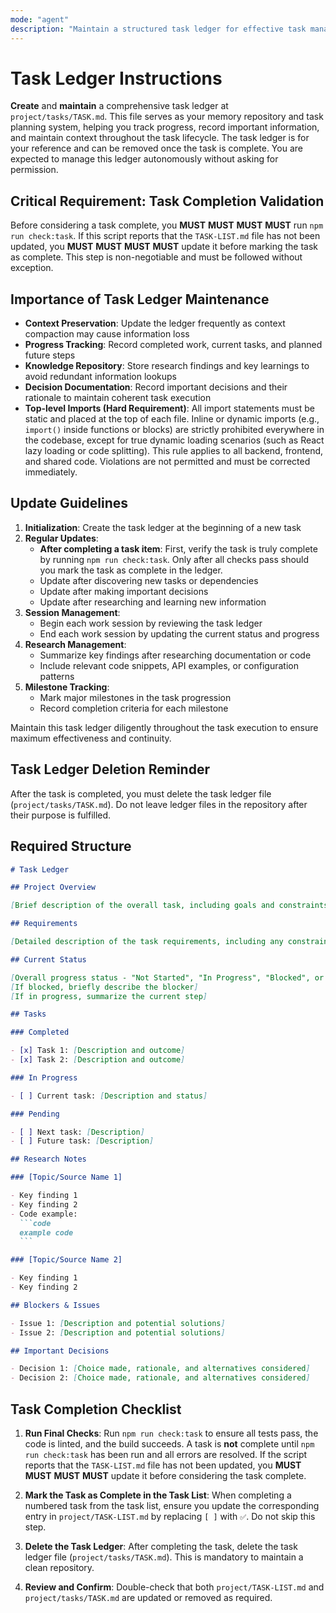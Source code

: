 ```yaml
---
mode: "agent"
description: "Maintain a structured task ledger for effective task management"
---
```


# Task Ledger Instructions

**Create** and **maintain** a comprehensive task ledger at `project/tasks/TASK.md`. This file serves as your memory repository and task planning system, helping you track progress, record important information, and maintain context throughout the task lifecycle. The task ledger is for your reference and can be removed once the task is complete. You are expected to manage this ledger autonomously without asking for permission.

## Critical Requirement: Task Completion Validation

Before considering a task complete, you **MUST** **MUST** **MUST** **MUST** run `npm run check:task`. If this script reports that the `TASK-LIST.md` file has not been updated, you **MUST** **MUST** **MUST** **MUST** update it before marking the task as complete. This step is non-negotiable and must be followed without exception.

## Importance of Task Ledger Maintenance

- **Context Preservation**: Update the ledger frequently as context compaction may cause information loss
- **Progress Tracking**: Record completed work, current tasks, and planned future steps
- **Knowledge Repository**: Store research findings and key learnings to avoid redundant information lookups
- **Decision Documentation**: Record important decisions and their rationale to maintain coherent task execution
- **Top-level Imports (Hard Requirement)**: All import statements must be static and placed at the top of each file. Inline or dynamic imports (e.g., `import()` inside functions or blocks) are strictly prohibited everywhere in the codebase, except for true dynamic loading scenarios (such as React lazy loading or code splitting). This rule applies to all backend, frontend, and shared code. Violations are not permitted and must be corrected immediately.

## Update Guidelines

1. **Initialization**: Create the task ledger at the beginning of a new task
2. **Regular Updates**:
   - **After completing a task item**: First, verify the task is truly complete by running `npm run check:task`. Only after all checks pass should you mark the task as complete in the ledger.
   - Update after discovering new tasks or dependencies
   - Update after making important decisions
   - Update after researching and learning new information
3. **Session Management**:
   - Begin each work session by reviewing the task ledger
   - End each work session by updating the current status and progress
4. **Research Management**:
   - Summarize key findings after researching documentation or code
   - Include relevant code snippets, API examples, or configuration patterns
5. **Milestone Tracking**:
   - Mark major milestones in the task progression
   - Record completion criteria for each milestone

Maintain this task ledger diligently throughout the task execution to ensure maximum effectiveness and continuity.

## Task Ledger Deletion Reminder

After the task is completed, you must delete the task ledger file (`project/tasks/TASK.md`). Do not leave ledger files in the repository after their purpose is fulfilled.

## Required Structure

````markdown
# Task Ledger

## Project Overview

[Brief description of the overall task, including goals and constraints]

## Requirements

[Detailed description of the task requirements, including any constraints or limitations]

## Current Status

[Overall progress status - "Not Started", "In Progress", "Blocked", or "Completed"]
[If blocked, briefly describe the blocker]
[If in progress, summarize the current step]

## Tasks

### Completed

- [x] Task 1: [Description and outcome]
- [x] Task 2: [Description and outcome]

### In Progress

- [ ] Current task: [Description and status]

### Pending

- [ ] Next task: [Description]
- [ ] Future task: [Description]

## Research Notes

### [Topic/Source Name 1]

- Key finding 1
- Key finding 2
- Code example:
  ```code
  example code
  ```

### [Topic/Source Name 2]

- Key finding 1
- Key finding 2

## Blockers & Issues

- Issue 1: [Description and potential solutions]
- Issue 2: [Description and potential solutions]

## Important Decisions

- Decision 1: [Choice made, rationale, and alternatives considered]
- Decision 2: [Choice made, rationale, and alternatives considered]

````

## Task Completion Checklist

1. **Run Final Checks**: Run `npm run check:task` to ensure all tests pass, the code is linted, and the build succeeds. A task is **not** complete until `npm run check:task` has been run and all errors are resolved. If the script reports that the `TASK-LIST.md` file has not been updated, you **MUST** **MUST** **MUST** **MUST** update it before considering the task complete.

2. **Mark the Task as Complete in the Task List**: When completing a numbered task from the task list, ensure you update the corresponding entry in `project/TASK-LIST.md` by replacing `[ ]` with `✅`. Do not skip this step.

3. **Delete the Task Ledger**: After completing the task, delete the task ledger file (`project/tasks/TASK.md`). This is mandatory to maintain a clean repository.

4. **Review and Confirm**: Double-check that both `project/TASK-LIST.md` and `project/tasks/TASK.md` are updated or removed as required.
